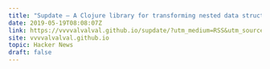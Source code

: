 ```yaml
---
title: "Supdate – A Clojure library for transforming nested data structures"
date: 2019-05-19T08:08:07Z
link: https://vvvvalvalval.github.io/supdate/?utm_medium=RSS&utm_source=hune
site: vvvvalvalval.github.io
topic: Hacker News
draft: false
---
```

